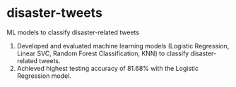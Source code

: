 # disaster-tweets
ML models to classify disaster-related tweets
1. Developed and evaluated machine learning models (Logistic Regression, Linear SVC, Random Forest Classification, KNN) to classify disaster-related tweets.
2. Achieved highest testing accuracy of 81.68% with the Logistic Regression model.
